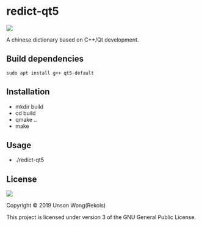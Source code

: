 # redict-qt5

![](https://api.travis-ci.org/rekols/redict-qt5.svg?branch=master)

A chinese dictionary based on C++/Qt development.

## Build dependencies

`sudo apt install g++ qt5-default`

## Installation

* mkdir build
* cd build
* qmake ..
* make

## Usage

* ./redict-qt5

## License

![](https://camo.githubusercontent.com/3eb103d4afbd5bb2bbdf3d03e0e23e05ef44190f/687474703a2f2f7777772e676e752e6f72672f67726170686963732f67706c76332d3132377835312e706e67)

Copyright © 2019 Unson Wong(Rekols)

This project is licensed under version 3 of the GNU General Public License.
